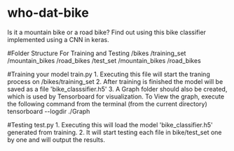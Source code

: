 # who-dat-bike
Is it a mountain bike or a road bike? Find out using this bike classifier implemented using a CNN in keras.

#Folder Structure For Training and Testing
/bikes
	/training_set
		/mountain_bikes
		/road_bikes
	/test_set
		/mountain_bikes
		/road_bikes

#Training your model
train.py
	1. Executing this file will start the traning process on /bikes/training_set
	2. After training is finished the model will be saved as a file 'bike_classsifier.h5'
	3. A Graph folder should also be created, which is used by Tensorboard for visualization.
		To View the graph, execute the following command from the terminal (from the current directory)
		 tensorboard --logdir ./Graph 

#Testing
test.py
	1. Executing this will load the model 'bike_classifier.h5' generated from training.
	2. It will start testing each file in bike/test_set one by one and will output the results.


	
